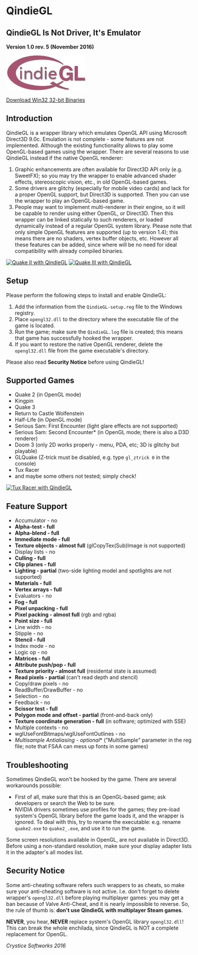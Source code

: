 # QindieGL
## QindieGL Is Not Driver, It's Emulator
**Version 1.0 rev. 5 (November 2016)**

![QindieGL Logo](logo/QIndieGL-Logo-small.png?raw=true)

[Download Win32 32-bit Binaries](https://github.com/crystice-softworks/QindieGL/raw/master/bin/QindieGL.1.0.rev5.zip)

## Introduction

QindieGL is a wrapper library which emulates OpenGL API using Microsoft Direct3D 9.0c. Emulation is not complete - some features are not implemented. Although the existing functionality allows to play some OpenGL-based games using the wrapper. There are several reasons to use QindieGL instead if the native OpenGL renderer:

1. Graphic enhancements are often available for Direct3D API only (e.g. SweetFX); so you may try the wrapper to enable advanced shader effects, stereoscopic vision, etc., in old OpenGL-based games.
2. Some drivers are glitchy (especially for mobile video cards) and lack for a proper OpenGL support, but Direct3D is supported. Then you can use the wrapper to play an OpenGL-based game.
3. People may want to implement multi-renderer in their engine, so it will be capable to render using either OpenGL, or Direct3D. Then this wrapper can be linked statically to such renderers, or loaded dynamically instead of a regular OpenGL system library. Please note that only simple OpenGL features are supported (up to version 1.4); this means there are no shaders, vertex buffer objects, etc. However all these features can be added, since where will be no need for ideal compatibility with already compiled binaries.

[![Quake II with QindieGL](https://cloud.githubusercontent.com/assets/20521208/20456521/d9c1e7ae-aeaa-11e6-99f7-d972bc49dbf0.jpg?raw=true)](https://cloud.githubusercontent.com/assets/20521208/20456526/d9dfa41a-aeaa-11e6-8d30-5973df9cf778.jpg) [![Quake III with QindieGL](https://cloud.githubusercontent.com/assets/20521208/20456522/d9c2621a-aeaa-11e6-8041-dd9af8798389.jpg?raw=true)](https://cloud.githubusercontent.com/assets/20521208/20456523/d9c49ab2-aeaa-11e6-8f9b-a33899f66c3c.jpg)

## Setup

Please perform the following steps to install and enable QindieGL:

1. Add the information from the `QindieGL-setup.reg` file to the Windows registry.
2. Place `opengl32.dll` to the directory where the executable file of the game is located.
3. Run the game; make sure the `QindieGL.log` file is created; this means that game has successfully hooked the wrapper.
4. If you want to restore the native OpenGL renderer, delete the `opengl32.dll` file from the game executable's directory.

Please also read **Security Notice** before using QindieGL!

## Supported Games
- Quake 2 (in OpenGL mode)
- Kingpin
- Quake 3
- Return to Castle Wolfenstein
- Half-Life (in OpenGL mode)
- Serious Sam: First Encounter (light glare effects are not supported)
- Serious Sam: Second Encounter* (in OpenGL mode; there is also a D3D renderer)
- Doom 3 (only 2D works properly - menu, PDA, etc; 3D is glitchy but playable)
- GLQuake (Z-trick must be disabled, e.g. type `gl_ztrick 0` in the console)
- Tux Racer
- and maybe some others not tested; simply check!

[![Tux Racer with QindieGL](https://cloud.githubusercontent.com/assets/20521208/20456524/d9dafd16-aeaa-11e6-90d2-2d0dbee4e06a.jpg?raw=true)](https://cloud.githubusercontent.com/assets/20521208/20456525/d9db1940-aeaa-11e6-89c2-bef4e211cc3a.jpg)

## Feature Support
- Accumulator - no
- **Alpha-test - full**
- **Alpha-blend - full**
- **Immediate mode - full**
- **Texture objects - almost full** (glCopyTex(Sub)Image is not supported)
- Display lists - no
- **Culling - full**
- **Clip planes - full**
- **Lighting - partial** (two-side lighting model and spotlights are not supported)
- **Materials - full**
- **Vertex arrays - full**
- Evaluators - no
- **Fog - full**
- **Pixel unpacking - full**
- **Pixel packing - almost full** (rgb and rgba)
- **Point size - full**
- Line width - no
- Stipple - no
- **Stencil - full**
- Index mode - no
- Logic op - no
- **Matrices - full**
- **Attribute push/pop - full**
- **Texture priority - almost full** (residental state is assumed)
- **Read pixels - partial** (can't read depth and stencil)
- Copy/draw pixels - no
- ReadBuffer/DrawBuffer - no
- Selection - no
- Feedback - no
- **Scissor test - full**
- **Polygon mode and offset - partial** (front-and-back only)
- **Texture coordinate generation - full** (in software; optimized with SSE)
- Multiple contexts - no
- wglUseFontBitmaps/wglUseFontOutlines - no
- *Multisample Antialiasing - optional** ("MultiSample" parameter in the reg file; note that FSAA can mess up fonts in some games)

## Troubleshooting

Sometimes QindieGL won't be hooked by the game. There are several workarounds possible:
- First of all, make sure that this is an OpenGL-based game; ask developers or search the Web to be sure.
- NVIDIA drivers sometimes use profiles for the games; they pre-load system's OpenGL library before the game loads it, and the wrapper is ignored. To deal with this, try to rename the executable: e.g. rename `quake2.exe` to `quake2_.exe`, and use it to run the game.

Some screen resolutions available in OpenGL, are not available in Direct3D. Before using a non-standard resolution, make sure your display adapter lists it in the adapter's all modes list.

## Security Notice

Some anti-cheating software refers such wrappers to as cheats, so make sure your anti-cheating software is not active. I.e. don't forget to delete wrapper's `opengl32.dll` before playing multiplayer games: you may get a ban because of Valve Anti-Cheat, and it is nearly impossible to reverse. So, the rule of thumb is: **don't use QindieGL with multiplayer Steam games**.

**NEVER**, you hear, **NEVER** replace system's OpenGL library `opengl32.dll`! This can break the whole enchilada, since QindieGL is NOT a complete replacement for OpenGL.

*Crystice Softworks*
*2016*
